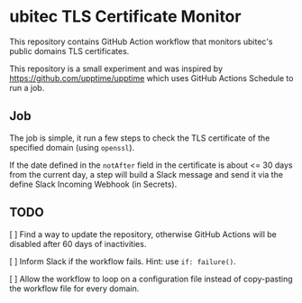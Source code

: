 # ubitec TLS Certificate Monitor

This repository contains GitHub Action workflow that monitors ubitec's public domains TLS certificates.

This repository is a small experiment and was inspired by https://github.com/upptime/upptime which uses GitHub Actions Schedule to run a job.

## Job

The job is simple, it run a few steps to check the TLS certificate of the specified domain (using `openssl`).

If the date defined in the `notAfter` field in the certificate is about <= 30 days from the current day, a step will build a Slack message and send it via the define Slack Incoming Webhook (in Secrets).

## TODO

[ ] Find a way to update the repository, otherwise GitHub Actions will be disabled after 60 days of inactivities.

[ ] Inform Slack if the workflow fails. Hint: use `if: failure()`.

[ ] Allow the workflow to loop on a configuration file instead of copy-pasting the workflow file for every domain.


